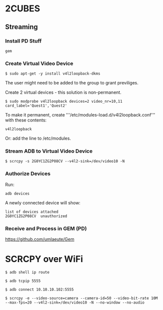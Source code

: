 # 2CUBES



## Streaming


### Install PD Stuff

    gem



### Create Virtual Video Device


    $ sudo apt-get -y install v4l2loopback-dkms

The user might need to be added to the group to grant previliges.


Create 2 virtual devices - this solution is non-permanent.

    $ sudo modprobe v4l2loopback devices=2 video_nr=10,11 card_label='Quest1','Quest2'


To make it permanent, create '''/etc/modules-load.d/v4l2loopback.conf''' with these contents:

    v4l2loopback

Or: add the line to /etc/modules.

### Stream ADB to Virtual Video Device

    $ scrcpy -s 2G0YC1ZG2P08CV --v4l2-sink=/dev/video10 -N


### Authorize Devices

Run:

    adb devices


A newly connected device will show:



    list of devices attached
    2G0YC1ZG2P08CV  unauthorized



### Receive and Process in GEM (PD)

https://github.com/umlaeute/Gem




# SCRCPY over WiFi

    $ adb shell ip route

    $ adb tcpip 5555

    $ adb connect 10.10.10.102:5555

    $ scrcpy -e --video-source=camera --camera-id=50 --video-bit-rate 10M --max-fps=20 --v4l2-sink=/dev/video10 -N --no-window --no-audio

